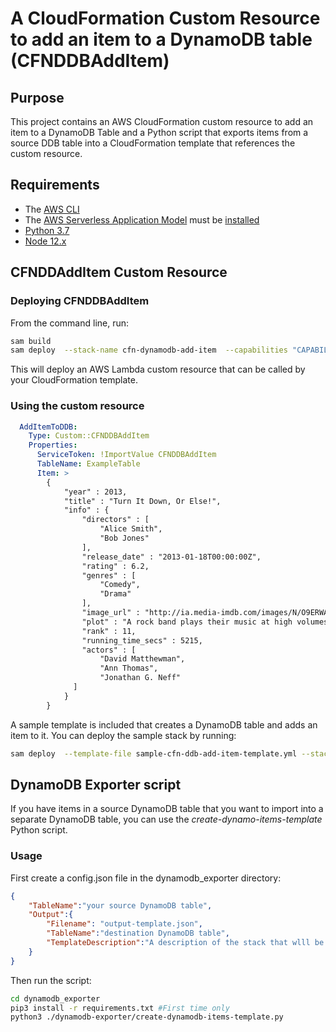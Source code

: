 # A CloudFormation Custom Resource to add an item to a DynamoDB table (CFNDDBAddItem)

## Purpose

This project contains an AWS CloudFormation custom resource to add an item to a DynamoDB Table
and a Python script that exports items from a source DDB table into a CloudFormation template
that references the custom resource.

## Requirements

- The [AWS CLI](https://www.python.org/downloads/)
- The [AWS Serverless Application Model](https://docs.aws.amazon.com/serverless-application-model/index.html) must be [installed](https://docs.aws.amazon.com/serverless-application-model/latest/developerguide/serverless-sam-cli-install.html)
- [Python 3.7](https://www.python.org/downloads/)
- [Node 12.x](https://nodejs.org/en/download/)

## CFNDDAddItem Custom Resource

### Deploying CFNDDBAddItem

From the command line, run:

```bash
sam build
sam deploy  --stack-name cfn-dynamodb-add-item  --capabilities "CAPABILITY_NAMED_IAM" --resolve-s3
```

This will deploy an AWS Lambda custom resource that can be called by your CloudFormation template.

### Using the custom resource

```yaml
  AddItemToDDB:
    Type: Custom::CFNDDBAddItem
    Properties:
      ServiceToken: !ImportValue CFNDDBAddItem
      TableName: ExampleTable
      Item: >
        {
            "year" : 2013,
            "title" : "Turn It Down, Or Else!",
            "info" : {
                "directors" : [
                    "Alice Smith",
                    "Bob Jones"
                ],
                "release_date" : "2013-01-18T00:00:00Z",
                "rating" : 6.2,
                "genres" : [
                    "Comedy",
                    "Drama"
                ],
                "image_url" : "http://ia.media-imdb.com/images/N/O9ERWAU7FS797AJ7LU8HN09AMUP908RLlo5JF90EWR7LJKQ7@@._V1_SX400_.jpg",
                "plot" : "A rock band plays their music at high volumes, annoying the neighbors.",
                "rank" : 11,
                "running_time_secs" : 5215,
                "actors" : [
                    "David Matthewman",
                    "Ann Thomas",
                    "Jonathan G. Neff"
              ]
            }
        }
```

A sample template is included that creates a DynamoDB table and adds an item to it.  You can deploy the sample stack by running:

```bash
sam deploy  --template-file sample-cfn-ddb-add-item-template.yml --stack-name cfn-dynamodb-sample-stack  --capabilities "CAPABILITY_NAMED_IAM" --resolve-s3
```

## DynamoDB Exporter script

If you have items in a source DynamoDB table that you want to import into a separate DynamoDB table,
you can use the *create-dynamo-items-template* Python script.

### Usage

First create a config.json file in the dynamodb_exporter directory:

```json
{
    "TableName":"your source DynamoDB table",
    "Output":{
        "Filename": "output-template.json",
        "TableName":"destination DynamoDB table",
        "TemplateDescription":"A description of the stack that wlll be created."
    }
}
```

Then run the script:

```bash
cd dynamodb_exporter    
pip3 install -r requirements.txt #First time only
python3 ./dynamodb-exporter/create-dynamodb-items-template.py
```
